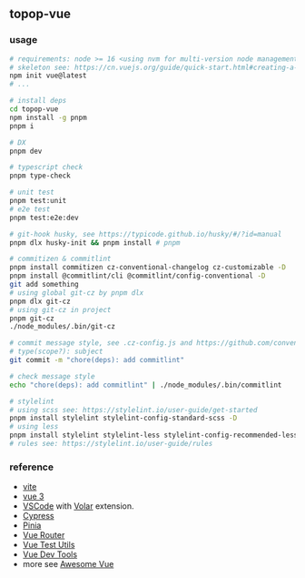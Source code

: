 topop-vue
---------


### usage

```bash
# requirements: node >= 16 <using nvm for multi-version node management>
# skeleton see: https://cn.vuejs.org/guide/quick-start.html#creating-a-vue-application
npm init vue@latest
# ...

# install deps
cd topop-vue
npm install -g pnpm
pnpm i

# DX
pnpm dev

# typescript check
pnpm type-check

# unit test
pnpm test:unit
# e2e test
pnpm test:e2e:dev

# git-hook husky, see https://typicode.github.io/husky/#/?id=manual
pnpm dlx husky-init && pnpm install # pnpm

# commitizen & commitlint
pnpm install commitizen cz-conventional-changelog cz-customizable -D
pnpm install @commitlint/cli @commitlint/config-conventional -D
git add something
# using global git-cz by pnpm dlx
pnpm dlx git-cz
# using git-cz in project
pnpm git-cz
./node_modules/.bin/git-cz

# commit message style, see .cz-config.js and https://github.com/conventional-changelog/commitlint/#what-is-commitlint
# type(scope?): subject
git commit -m "chore(deps): add commitlint"

# check message style
echo "chore(deps): add commitlint" | ./node_modules/.bin/commitlint

# stylelint
# using scss see: https://stylelint.io/user-guide/get-started
pnpm install stylelint stylelint-config-standard-scss -D
# using less
pnpm install stylelint stylelint-less stylelint-config-recommended-less -D
# rules see: https://stylelint.io/user-guide/rules
```

### reference

- [vite](https://vitejs.dev/)
- [vue 3](https://vuejs.org/)
- [VSCode](https://code.visualstudio.com/) with [Volar](https://github.com/johnsoncodehk/volar) extension.
- [Cypress](https://www.cypress.io/)
- [Pinia](https://pinia.vuejs.org/)
- [Vue Router](https://router.vuejs.org/)
- [Vue Test Utils](https://test-utils.vuejs.org/) 
- [Vue Dev Tools](https://github.com/vuejs/devtools)
- more see [Awesome Vue](https://github.com/vuejs/awesome-vue)
